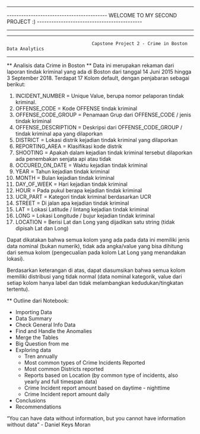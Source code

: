*************************************************************************************************************************
------------------------------------------ WELCOME TO MY SECOND PROJECT :) --------------------------------------------
*************************************************************************************************************************

-------------------------------------------------------------------------------------------------------------------------
                                    Capstone Project 2 - Crime in Boston Data Analytics
-------------------------------------------------------------------------------------------------------------------------

** Analisis data Crime in Boston
** Data ini merupakan rekaman dari laporan tindak kriminal yang ada di Boston dari tanggal 14 Juni 2015 hingga 3 September 2018.
Terdapat 17 Kolom default, dengan penjabaran sebagai berikut:
1. INCIDENT_NUMBER = Unique Value, berupa nomor pelaporan tindak kriminal.
2. OFFENSE_CODE = Kode OFFENSE tindak kriminal 
3. OFFENSE_CODE_GROUP = Penamaan Grup dari OFFENSE_CODE / jenis tindak kriminal
4. OFFENSE_DESCRIPTION = Deskripsi dari OFFENSE_CODE_GROUP / tindak kriminal apa yang dilaporkan
5. DISTRICT = Lokasi distrik kejadian tindak kriminal yang dilaporkan
6. REPORTING_AREA = Klasifikasi kode distrik
7. SHOOTING = Apakah dalam kejadian tindak kriminal tersebut dilaporkan ada penembakan senjata api atau tidak
8. OCCURED_ON_DATE = Waktu kejadian tindak kriminal
9. YEAR = Tahun kejadian tindak kriminal
10. MONTH = Bulan kejadian tindak kriminal
11. DAY_OF_WEEK = Hari kejadian tindak kriminal
12. HOUR = Pada pukul berapa kejadian tindak kriminal
13. UCR_PART = Kategori tindak kriminal berdasarkan UCR
14. STREET = Di jalan apa kejadian tindak kriminal
15. LAT = Lokasi Latitude / lintang kejadian tindak kriminal
16. LONG = Lokasi Longitude / bujur kejadian tindak kriminal
17. LOCATION = Berisi Lat dan Long yang dijadikan satu string (tidak dipisah Lat dan Long)

Dapat dikatakan bahwa semua kolom yang ada pada data ini memiliki jenis data nominal (bukan numerik), tidak ada angka/value yang bisa dihitung dari semua kolom (pengecualian pada kolom Lat Long yang menandakan lokasi).

Berdasarkan keterangan di atas, dapat diasumsikan bahwa semua kolom memiliki distribusi yang tidak normal (data nominal kategorik, value dari setiap kolom hanya label dan tidak melambangkan kedudukan/tingkatan tertentu).

** Outline dari Notebook:
- Importing Data
- Data Summary
- Check General Info Data
- Find and Handle the Anomalies
- Merge the Tables
- Big Question from me
- Exploring data
  - Tren annually
  - Most common types of Crime Incidents Reported
  - Most common Districts reported
  - Reports based on Location (by common type of incidents, also yearly and full timespan data)
  - Crime Incident report amount based on daytime - nighttime
  - Crime Incident report amount daily
 - Conclusions
 - Recommendations
 
 “You can have data without information, but you cannot have information without data” - Daniel Keys Moran
